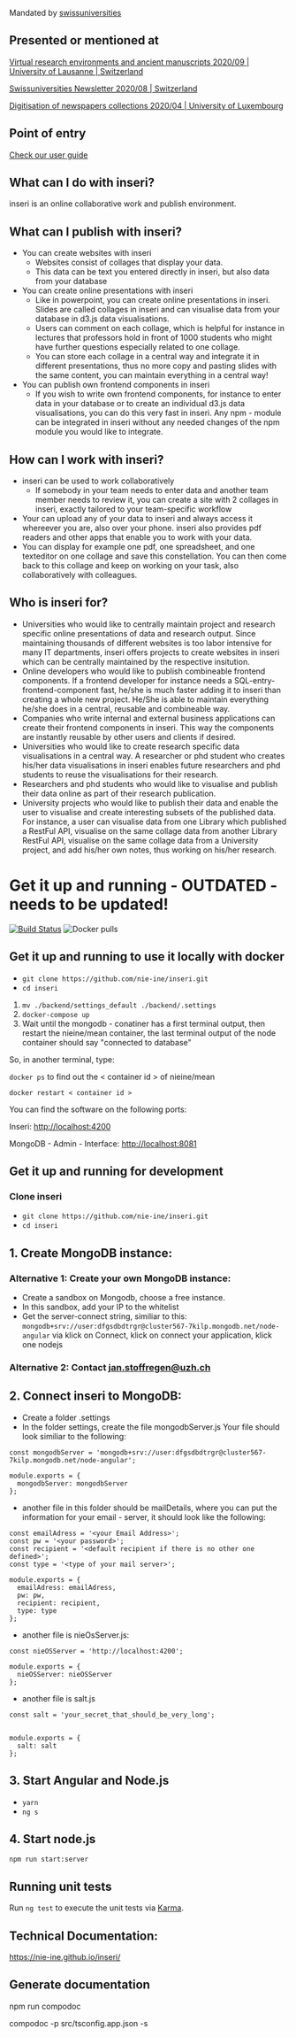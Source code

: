 Mandated by [swissuniversities](https://www.swissuniversities.ch/)

## Presented or mentioned at

[Virtual research environments and ancient manuscripts 2020/09 | University of Lausanne | Switzerland](https://claireclivaz.hypotheses.org/930)

[Swissuniversities Newsletter 2020/08 | Switzerland](https://www.swissuniversities.ch/themen/digitalisierung/p-5-wissenschaftliche-information/newsletter/newsletter-august-2020)

[Digitisation of newspapers collections 2020/04 | University of Luxembourg](https://impresso.github.io/eldorado/online-program/)

## Point of entry
[Check our user guide](https://github.com/nie-ine/inseri/tree/devel/Tutorials/Your%20scientific%20publication%20A-Z)

## What can I do with inseri?
inseri is an online collaborative work and publish environment.

## What can I publish with inseri?

- You can create websites with inseri
	- Websites consist of collages that display your data.
	- This data can be text you entered directly in inseri, but also data from your database
- You can create online presentations with inseri
	- Like in powerpoint, you can create online presentations in inseri. Slides are called collages in inseri and can visualise data from your database in d3.js data visualisations.
	- Users can comment on each collage, which is helpful for instance in lectures that professors hold in front of 1000 students who might have further questions especially related to one collage.
	- You can store each collage in a central way and integrate it in different presentations, thus no more copy and pasting slides with the same content, you can maintain everything in a central way!
- You can publish own frontend components in inseri
	- If you wish to write own frontend components, for instance to enter data in your database or to create an individual d3.js data visualisations, you can do this very fast in inseri. Any npm - module can be integrated in inseri without any needed changes of the npm module you would like to integrate.

## How can I work with inseri? 

- inseri can be used to work collaboratively
	- If somebody in your team needs to enter data and another team member needs to review it, you can create a site with 2 collages in inseri, exactly tailored to your team-specific workflow
- Your can upload any of your data to inseri and always access it whereever you are, also over your phone. inseri also provides pdf readers and other apps that enable you to work with your data.
- You can display for example one pdf, one spreadsheet, and one texteditor on one collage and save this constellation. You can then come back to this collage and keep on working on your task, also collaboratively with colleagues.

## Who is inseri for?

- Universities who would like to centrally maintain project and research specific online presentations of data and research output. Since maintaining thousands of different websites is too labor intensive for many IT departments, inseri offers projects to create websites in inseri which can be centrally maintained by the respective insitution.
- Online developers who would like to publish combineable frontend components. If a frontend developer for instance needs a SQL-entry-frontend-component fast, he/she is much faster adding it to inseri than creating a whole new project. He/She is able to maintain everything he/she does in a central, reusable and combineable way.
- Companies who write internal and external business applications can create their frontend components in inseri. This way the components are instantly reusable by other users and clients if desired.
- Universities who would like to create research specific data visualisations in a central way. A researcher or phd student who creates his/her data visualisations in inseri enables future researchers and phd students to reuse the visualisations for their research.
- Researchers and phd students who would like to visualise and publish their data online as part of their research publication.
- University projects who would like to publish their data and enable the user to visualise and create interesting subsets of the published data. For instance, a user can visualise data from one Library which published a RestFul API, visualise on the same collage data from another Library RestFul API, visualise on the same collage data from a University project, and add his/her own notes, thus working on his/her research.


# Get it up and running - OUTDATED - needs to be updated!

[![Build Status](https://travis-ci.org/nie-ine/NIE-OS.svg?branch=devel)](https://travis-ci.org/nie-ine/inseri)
![Docker pulls](https://img.shields.io/docker/pulls/nieine/nieos.svg)

## Get it up and running to use it locally with docker

 - ``git clone https://github.com/nie-ine/inseri.git``
 - ``cd inseri``
 
1. ```mv ./backend/settings_default ./backend/.settings```
2. ```docker-compose up```
3. Wait until the mongodb - conatiner has a first terminal output, then restart the nieine/mean container, the last terminal output of the node container should say  "connected to database"

So, in another terminal, type:

```docker ps``` to find out the < container id > of nieine/mean

```docker restart < container id >```

You can find the software on the following ports:

Inseri:  [http://localhost:4200](http://localhost:4200)

MongoDB - Admin - Interface: [http://localhost:8081](http://localhost:8081)

## Get it up and running for development

### Clone inseri
 - ``git clone https://github.com/nie-ine/inseri.git``
 - ``cd inseri``

## 1. Create MongoDB instance:

### Alternative 1: Create your own MongoDB instance:
 - Create a sandbox on Mongodb, choose a free instance.
 - In this sandbox, add your IP to the whitelist
 - Get the server-connect string, similiar to this: ```mongodb+srv://user:dfgsdbdtrgr@cluster567-7kilp.mongodb.net/node-angular``` via klick on Connect, klick on connect your application, klick one nodejs

### Alternative 2: Contact jan.stoffregen@uzh.ch

## 2. Connect inseri to MongoDB: 
 - Create a folder .settings
 - In the folder settings, create the file mongodbServer.js Your file should look similiar to the following:

 
```
const mongodbServer = 'mongodb+srv://user:dfgsdbdtrgr@cluster567-7kilp.mongodb.net/node-angular';

module.exports = {
  mongodbServer: mongodbServer
};
```

- another file in this folder should be mailDetails, where you can put the information for your email - server, it should look like the following:

```
const emailAdress = '<your Email Address>';
const pw = '<your password>';
const recipient = '<default recipient if there is no other one defined>';
const type = '<type of your mail server>';

module.exports = {
  emailAdress: emailAdress,
  pw: pw,
  recipient: recipient,
  type: type
};
```

- another file is nieOsServer.js:

```
const nieOSServer = 'http://localhost:4200';

module.exports = {
  nieOSServer: nieOSServer
};

```

- another file is salt.js


```
const salt = 'your_secret_that_should_be_very_long';


module.exports = {
  salt: salt
};

```


## 3. Start Angular and Node.js

 - ``yarn``
 - ``ng s``

## 4. Start node.js
```npm run start:server```

## Running unit tests

Run `ng test` to execute the unit tests via [Karma](https://karma-runner.github.io).

## Technical Documentation:

https://nie-ine.github.io/inseri/

## Generate documentation

npm run compodoc

compodoc -p src/tsconfig.app.json -s

